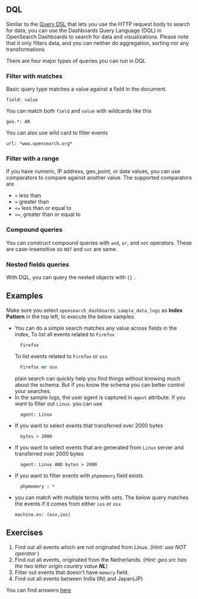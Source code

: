 
## DQL

Similar to the [Query DSL](https://opensearch.org/docs/1.3/opensearch/query-dsl/index) that
lets you use the HTTP request body to search for data, you can use the Dashboards Query
Language (DQL) in OpenSearch Dashboards to search for data and visualizations. Please note that
it only filters data, and you can neither do aggregation, sorting nor any transformations

There are four major types of queries you can run in DQL
### Filter with matches
Basic query type matches a value against a field in the document.

```text
field: value
```
You can match both `field` and `value` with wildcards like this
```text
geo.*: AR
```
You can also use wild card to filter events

```text
url: *www.opensearch.org*
```
### Filter with a range
If you have numeric, IP address, geo_point, or date values, you can use comparators to
compare against another value. The supported comparators are
- `<`  less than
- `>` greater than
- `<=` less than or equal to
- `>=`, greater than or equal to

### Compound queries
You can construct compound queries with `and`, `or`, and `not` operators. These are case-insensitive
so `NOT` and `not` are same.

### Nested fields queries
With DQL, you can query the nested objects with `{}` .

## Examples 
Make sure you select `opensearch_dashboards_sample_data_logs` as **Index Pattern** in the top left,
to execute the below samples.
- You can do a simple search matches any value across fields in the index, To list all events related to `Firefox` 
  ```text
    Firefox
  ```
  To list events related to `Firefox` or `osx`
  ```sql
    Firefox or osx
  ```
  plain search can quickly help you find things without knowing much about the schema. But if you know 
  the schema you can better control your searches.
- In the sample logs, the user agent is captured in `agent` attribute. If you want to filter out `Linux`. you can use
  ```text
    agent: Linux
  ```
- If you want to select events that transferred over 2000 bytes
  ```text
    bytes > 2000
  ```
- If you want to select events that are generated from `Linux` server and transferred over 2000 bytes
  ```text
    agent: Linux AND bytes > 2000
  ```
- If you want to filter events with `phpmemory` field exists
  ```text
    phpmemory : *
  ```
- you can match with multiple terms with sets. The below query matches the events
  if it comes from either `ios` or `osx`
    ```text
    machine.os: (osx,ios)
    ```
  
## Exercises

1. Find out all events which are not originated from Linux. (_Hint: use NOT operator_ )
2. Find out all events, originated from the Netherlands. (_Hint: geo.src has the two letter origin country value **NL**_)
3. Filter out events that doesn't have `memory` field.
4. Find out all events between India (IN) and Japan(JP)

You can find answers [here](./solutions.md)

